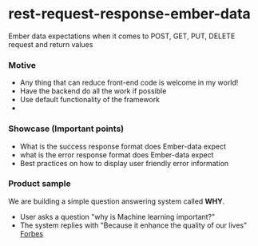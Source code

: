 # rest-request-response-ember-data
Ember data expectations when it comes to POST, GET, PUT, DELETE  request and return values

### Motive
* Any thing that can reduce front-end code is welcome in my world!
 * Have the backend do all the work if possible
 * Use default functionality of the framework
 * 
 
### Showcase (Important points)
* What is the success response format does Ember-data expect
* what is the error response format does Ember-data expect
* Best practices on how to display user friendly error information

### Product sample
We are building a simple question answering system called **WHY**.
* User asks a question "why is Machine learning important?"
* The system replies with "Because it enhance the quality of our lives" [Forbes](http://www.forbes.com/sites/teradata/2015/07/16/why-machine-learning-is-the-next-penicillin/)

